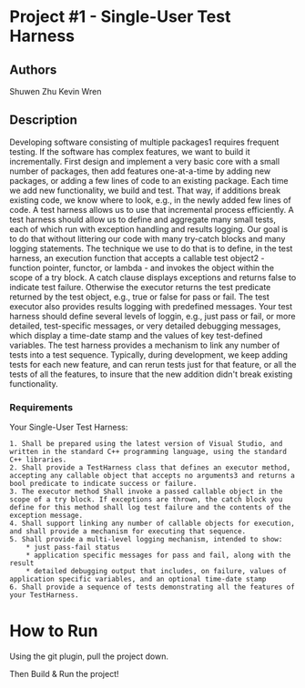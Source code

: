 # Project #1 - Single-User Test Harness


## Authors
Shuwen Zhu
Kevin Wren


## Description

Developing software consisting of multiple packages1 requires frequent testing. If the software has complex features, we want to build it incrementally. First design and implement a very basic core with a small number of packages, then add features one-at-a-time by adding new packages, or adding a few lines of code to an existing package. Each time we add new functionality, we build and test. That way, if additions break existing code, we know where to look, e.g., in the newly added few lines of code. A test harness allows us to use that incremental process efficiently.
A test harness should allow us to define and aggregate many small tests, each of which run with exception handling and results logging. Our goal is to do that without littering our code with many try-catch blocks and many logging statements. The technique we use to do that is to define, in the test harness, an execution function that accepts a callable test object2 - function pointer, functor, or lambda - and invokes the object within the scope of a try block. A catch clause displays exceptions and returns false to indicate test failure. Otherwise the executor returns the test predicate returned by the test object, e.g., true or false for pass or fail.
The test executor also provides results logging with predefined messages. Your test harness should define several levels of loggin, e.g., just pass or fail, or more detailed, test-specific messages, or very detailed debugging messages, which display a time-date stamp and the values of key test-defined variables.
The test harness provides a mechanism to link any number of tests into a test sequence. Typically, during development, we keep adding tests for each new feature, and can rerun tests just for that feature, or all the tests of all the features, to insure that the new addition didn't break existing functionality. 

### Requirements
Your Single-User Test Harness:

    1. Shall be prepared using the latest version of Visual Studio, and written in the standard C++ programming language, using the standard C++ libraries.
    2. Shall provide a TestHarness class that defines an executor method, accepting any callable object that accepts no arguments3 and returns a bool predicate to indicate success or failure.
    3. The executor method Shall invoke a passed callable object in the scope of a try block. If exceptions are thrown, the catch block you define for this method shall log test failure and the contents of the exception message.
    4. Shall support linking any number of callable objects for execution, and shall provide a mechanism for executing that sequence.
    5. Shall provide a multi-level logging mechanism, intended to show:
        * just pass-fail status
        * application specific messages for pass and fail, along with the result
        * detailed debugging output that includes, on failure, values of application specific variables, and an optional time-date stamp
    6. Shall provide a sequence of tests demonstrating all the features of your TestHarness.


# How to Run

Using the git plugin, pull the project down.

Then Build & Run the project!